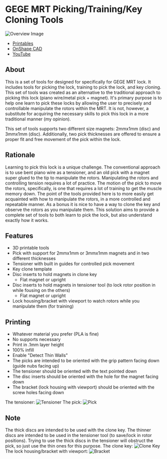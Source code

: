 # GEGE MRT Picking/Training/Key Cloning Tools

![Overview Image](images/overview.jpg)

* [Printables](https://www.printables.com/@EricS_7387)
* [OnShape CAD](https://cad.onshape.com/documents/ac499c2d59d98c4a10020a70/w/5f0d589d5d86e994a67fbeab/e/93b583c3785718de1a5a295f)
* [YouTube](https://www.youtube.com/watch?v=bCHgC2T6A2U)

## About
This is a set of tools for designed for specifically for GEGE MRT lock. It includes tools for picking the lock,
training to pick the lock, and key cloning. This set of tools was created as an alternative to the traditional
approach to picking this lock (piano wire/metal pick + magnet). It's primary purpose is to help one learn to
pick these locks by allowing the user to precisely and controllable manipulate the rotors within the MRT. It is
not, however, a substitute for acquiring the necessary skills to pick this lock in a more traditional manner 
(my opinion).

This set of tools supports two different size magnets: 2mmx1mm (disc) and 3mmx1mm (disc). Additionally, two
pick thicknesses are offered to ensure a proper fit and free movement of the pick within the lock.

## Rationale
Learning to pick this lock is a unique challenge. The conventional approach is to use bent piano wire as a
tensioner, and an old pick with a magnet super glued to the tip to manipulate the rotors. Manipulating the
rotors and controlling tension requires a lot of practice. The motion of the pick to move the rotors, 
specifically, is one that requires a lot of training to get the muscle memory down. The point of the tools
provided here is to more easily get acquainted with how to manipulate the rotors, in a more controlled and
repeatable manner. As a bonus it is nice to have a way to clone the key and observe the rotors as you 
manipulate them. This solution aims to provide a complete set of tools to both learn to pick the lock, but
also understand exactly how it works.

## Features
* 3D printable tools
* Pick with support for 2mmx1mm or 3mmx1mm magnets and in two different thicknesses
* Tensioner with built in guides for controlled pick movement
* Key clone template
* Disc inserts to hold magnets in clone key
  * Flat magnet or upright
* Disc inserts to hold magnets in tensioner tool (to lock rotor position in while fousing on the others)
  * Flat magnet or upright
* Lock housing/bracket with viewport to watch rotors while you manipulate them (for training)

## Printing
* Whatever material you prefer (PLA is fine)
* No supports necessary
* Print in .1mm layer height
* 100% infill
* Enable "Detect Thin Walls"
* The picks are intended to be oriented with the grip pattern facing down (guide nubs facing up)
* The tensioner should be oriented with the text pointed down
* The disc inserts should be oriented with the hole for the magnet facing down
* The bracket (lock housing with viewport) should be oriented with the screw holes facing down

The tensioner: ![Tensioner](images/tensioner.jpg)
The pick: ![Pick](images/pick.jpg)

## Note

The thick discs are intended to be used with the clone key. The thinner discs are intended to be used in the tensioner tool (to save/lock in rotor positions). Trying to use the thick discs in the tensioner will obstruct the pick, so just use the thin ones for this purpose.
The clone key: ![Clone Key](images/clone_key.jpg)
The lock housing/bracket with viewport: ![Bracket](images/bracket.jpg)

